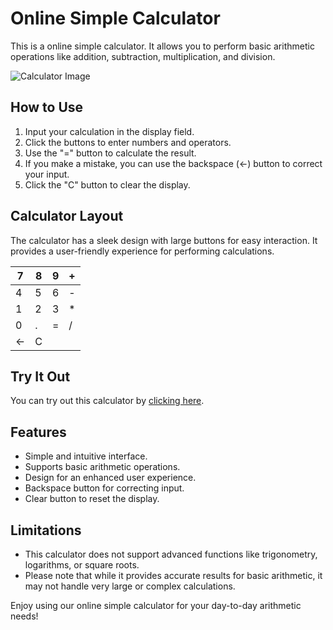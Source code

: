 

# Online Simple Calculator

This is a online simple calculator. It allows you to perform basic arithmetic operations like addition, subtraction, multiplication, and division.

![Calculator Image](calculator-image.png)

## How to Use
1. Input your calculation in the display field.
2. Click the buttons to enter numbers and operators.
3. Use the "=" button to calculate the result.
4. If you make a mistake, you can use the backspace (←) button to correct your input.
5. Click the "C" button to clear the display.

## Calculator Layout

The calculator has a sleek design with large buttons for easy interaction. It provides a user-friendly experience for performing calculations.

| 7 | 8 | 9 | + |
|---|---|---|---|
| 4 | 5 | 6 | - |
| 1 | 2 | 3 | * |
| 0 | . | = | / |
| ← | C |

## Try It Out

You can try out this calculator by [clicking here](https://zxankit24.github.io/online-calculator/).

## Features

- Simple and intuitive interface.
- Supports basic arithmetic operations.
- Design for an enhanced user experience.
- Backspace button for correcting input.
- Clear button to reset the display.

## Limitations

- This calculator does not support advanced functions like trigonometry, logarithms, or square roots.
- Please note that while it provides accurate results for basic arithmetic, it may not handle very large or complex calculations.

Enjoy using our online simple calculator for your day-to-day arithmetic needs!

 
